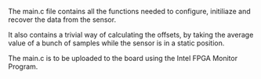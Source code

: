 
The main.c file contains all the functions needed to configure, initiliaze and recover the data from the sensor.

It also contains a trivial way of calculating the offsets, by taking the average value of a bunch of samples while the sensor is in a static position.

The main.c is to be uploaded to the board using the Intel FPGA Monitor Program.

